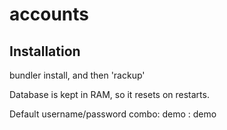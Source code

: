 # accounts

## Installation

bundler install, and then 'rackup'

Database is kept in RAM, so it resets on restarts.

Default username/password combo: demo : demo